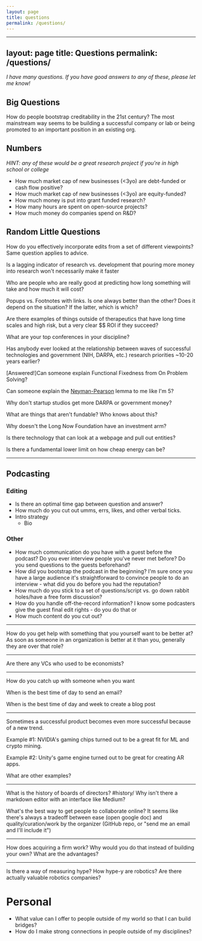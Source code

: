 ```yaml
---
layout: page
title: questions
permalink: /questions/
---
```

---
layout: page
title: Questions
permalink: /questions/
---
*I have many questions. If you have good answers to any of these, please let me know!*

## Big Questions

How do people bootstrap creditability in the 21st century? The most mainstream way seems to be building a successful company or lab or being promoted to an important position in an existing org.

## Numbers
*HINT: any of these would be a great research project if you're in high school or college* 
- How much market cap of new businesses (<3yo) are debt-funded or cash flow positive?
- How much market cap of new businesses (<3yo) are equity-funded?
- How much money is put into grant funded research?
- How many hours are spent on open-source projects?
- How much money do companies spend on R&D?

## Random Little Questions


How do you effectively incorporate edits from a set of different viewpoints? Same question applies to advice.

Is a lagging indicator of research vs. development that pouring more money into research won't necessarily make it faster

Who are people who are really good at predicting how long something will take and how much it will cost?

Popups vs. Footnotes with links. Is one always better than the other? Does it depend on the situation? If the latter, which is which?

Are there examples of things outside of therapeutics that have long time scales and high risk, but a very clear $$ ROI if they succeed?

What are your top conferences in your discipline? 

Has anybody ever looked at the relationship between waves of successful technologies and government (NIH, DARPA, etc.) research priorities ~10-20 years earlier?

[Answered!]Can someone explain Functional Fixedness from On Problem Solving?

Can someone explain the [Neyman-Pearson](https://en.wikipedia.org/wiki/Neyman%E2%80%93Pearson_lemma) lemma to me like I'm 5?


Why don't startup studios get more DARPA or government money?

What are things that aren't fundable? Who knows about this?

Why doesn't the Long Now Foundation have an investment arm?

Is there technology that can look at a webpage and pull out entities?


Is there a fundamental lower limit on how cheap energy can be?

---

## Podcasting

### Editing
- Is there an optimal time gap between question and answer?
- How much do you cut out umms, errs, likes, and other verbal ticks.
- Intro strategy
	- Bio

### Other

- How much communication do you have with a guest before the podcast? Do you ever interview people you've never met before? Do you send questions to the guests beforehand?
- How did you bootstrap the podcast in the beginning? I'm sure once you have a large audience it's straightforward to convince people to do an interview - what did you do before you had the reputation?  
- How much do you stick to a set of questions/script vs. go down rabbit holes/have a free form discussion? 
- How do you handle off-the-record information? I know some podcasters give the guest final edit rights - do you do that or
- How much content do you cut out? 


---
How do you get help with something that you yourself want to be better at? As soon as someone in an organization is better at it than you, generally they are over that role?

---
Are there any VCs who used to be economists?

---

How do you catch up with someone when you want 

When is the best time of day to send an email?

When is the best time of day and week to create a blog post

---
Sometimes a successful product becomes even more successful because of a new trend.

Example #1: NVIDIA's gaming chips turned out to be a great fit for ML and crypto mining.

Example #2: Unity's game engine turned out to be great for creating AR apps.

What are other examples?

---
What is the history of boards of directors? #history/
Why isn't there a markdown editor with an interface like Medium?

What's the best way to get people to collaborate online? It seems like there's always a tradeoff between ease (open google doc) and quality/curation/work by the organizer (GitHub repo, or "send me an email and I'll include it") 

---

How does acquiring a firm work? Why would you do that instead of building your own? What are the advantages?

---

Is there a way of measuring hype? How hype-y are robotics? Are there actually valuable robotics companies?

# Personal 
- What value can I offer to people outside of my world so that I can build bridges? 
- How do I make strong connections in people outside of my disciplines?
